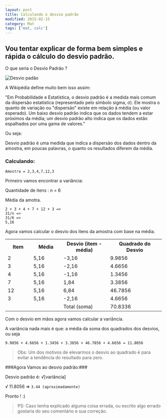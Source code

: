 ```yaml
---
layout: post
title: Calculando o desvio padrão
modified: 2015-02-15
category: Mat
tags: ['mat, calc']
---
```


## Vou tentar explicar de forma bem simples e rápida o cálculo do desvio padrão.


O que seria o Desvio Padrão ?

<p>

<img src="{{site.baseurl}}/img/posts/desvio-padrao.png" alt="Desvio padão">

</p>

A Wikipédia define muito bem isso assim:

  "Em Probabilidade e Estatística, o desvio padrão é a medida mais comum da dispersão estatística (representado pelo símbolo sigma, σ).
  Ele mostra o quanto de variação ou "dispersão" existe em relação à média (ou valor esperado).
  Um baixo desvio padrão indica que os dados tendem a estar próximos da média;
  um desvio padrão alto indica que os dados estão espalhados por uma gama de valores."

Ou seja:

  Desvio padrão é uma medida que indica a dispersão dos dados dentro da amostra, em poucas palavras, o quanto os resultados diferem da média.


### Calculando:
```
Amostra = 2,3,4,7,12,3
```

Primeiro vamos encontrar a variância:

Quantidade de itens : n = 6

Média da amotra.

  ```
  2 + 3 + 4 + 7 + 12 + 3 =>
  31/n =>
  31/6 =>
  5,16
  ```

Agora vamos calcular o desvio dos itens da amostra com base na média.

<table>
    <tr>
        <th width="2%">Item</th>
        <th width="2%">Média</th>
        <th width="5%">Desvio (item - média)</th>
        <th width="5%">Quadrado do Desvio</th>
    </tr>
    <tr>
      <td>2</td>
      <td>5,16</td>
      <td>-3,16</td>
      <td>9.9856</td>
    </tr>
    <tr>
      <td>3</td>
      <td>5,16</td>
      <td>-2,16</td>
      <td>4.6656</td>
    </tr>
    <tr>
      <td>4</td>
      <td>5,16</td>
      <td>-1,16</td>
      <td>1.3456</td>
    </tr>
    <tr>
      <td>7</td>
      <td>5,16</td>
      <td>1,84</td>
      <td>3.3856</td>
    </tr>
    <tr>
      <td>12</td>
      <td>5,16</td>
      <td>6,84</td>
      <td>46.7856</td>
    </tr>
    <tr>
      <td>3</td>
      <td>5,16</td>
      <td>-2,16</td>
      <td>4.6656</td>
    </tr>
    <tr>
      <td></td>
      <td></td>
      <td>Total (soma)</td>
      <td>70.8336</td>
    </tr>
</table>

Com o desvio em mãos agora vamos calcular a variância.

A variância nada mais é que:
a média da soma dos quadrados dos desvios, ou seja

  ```
  9.9856 + 4.6656 + 1.3456 + 3.3856 + 46.7856 + 4.6656 = 11.8056
  ```

> Obs: Um dos motivos de elevarmos o desvio ao quadrado é
para evitar a tendência do resultado para zero.



###Agora Vamos ao desvio padrão:###

Desvio padrão é: &radic;[variância]

&radic; 11.8056 => ```3.44 (aproximadamente)```

Pronto !
:)

> PS: Caso tenha explicado alguma coisa errada,
ou escrito algo errado gostaria do seu comentário e sua correção.
